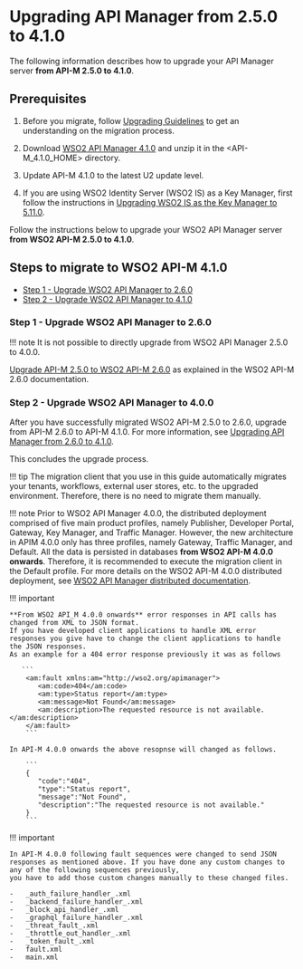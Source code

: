 # Upgrading API Manager from 2.5.0 to 4.1.0

The following information describes how to upgrade your API Manager server **from API-M 2.5.0 to 4.1.0**.

## Prerequisites

1. Before you migrate, follow [Upgrading Guidelines]({{base_path}}/install-and-setup/upgrading-wso2-api-manager/upgrading-guidelines) to get an understanding on the migration process.

2. Download [WSO2 API Manager 4.1.0](http://wso2.com/api-management/) and unzip it in the <API-M_4.1.0_HOME> directory.

3. Update API-M 4.1.0 to the latest U2 update level.

4. If you are using WSO2 Identity Server (WSO2 IS) as a Key Manager, first follow the instructions in [Upgrading WSO2 IS as the Key Manager to 5.11.0]({{base_path}}/install-and-setup/upgrading-wso2-is-as-key-manager/upgrading-from-is-km-560-to-is-5110).

Follow the instructions below to upgrade your WSO2 API Manager server **from WSO2 API-M 2.5.0 to 4.1.0**.

## Steps to migrate to WSO2 API-M 4.1.0

- [Step 1 - Upgrade WSO2 API Manager to 2.6.0](#step-1---upgrade-wso2-api-manager-to-260)
- [Step 2 - Upgrade WSO2 API Manager to 4.1.0](#step-2---upgrade-wso2-api-manager-to-410)

### Step 1 - Upgrade WSO2 API Manager to 2.6.0

!!! note
It is not possible to directly upgrade from WSO2 API Manager 2.5.0 to 4.0.0.

[Upgrade API-M 2.5.0 to WSO2 API-M 2.6.0](https://docs.wso2.com/display/AM260/Upgrading+from+the+Previous+Release#250) as explained in the WSO2 API-M 2.6.0 documentation.

### Step 2 - Upgrade WSO2 API Manager to 4.0.0

After you have successfully migrated WSO2 API-M 2.5.0 to 2.6.0, upgrade from API-M 2.6.0 to API-M 4.1.0. For more information, see [Upgrading API Manager from 2.6.0 to 4.1.0]({{base_path}}/install-and-setup/upgrading-wso2-api-manager/260-to-410/upgrading-from-260-to-410/).

This concludes the upgrade process.

!!! tip
    The migration client that you use in this guide automatically migrates your tenants, workflows, external user stores, etc. to the upgraded environment. Therefore, there is no need to migrate them manually.

!!! note
    Prior to WSO2 API Manager 4.0.0, the distributed deployment comprised of five main product profiles, namely Publisher, Developer Portal, Gateway, Key Manager, and Traffic Manager. However, the new architecture in APIM 4.0.0 only has three profiles, namely Gateway, Traffic Manager, and Default.
    All the data is persisted in databases **from WSO2 API-M 4.0.0 onwards**. Therefore, it is recommended to execute the migration client in the Default profile.
    For more details on the WSO2 API-M 4.0.0 distributed deployment, see [WSO2 API Manager distributed documentation]({{base_path}}/install-and-setup/setup/distributed-deployment/understanding-the-distributed-deployment-of-wso2-api-m).

!!! important

    **From WSO2 API_M 4.0.0 onwards** error responses in API calls has changed from XML to JSON format.
    If you have developed client applications to handle XML error responses you give have to change the client applications to handle the JSON responses.
    As an example for a 404 error response previously it was as follows
       
       ```
        <am:fault xmlns:am="http://wso2.org/apimanager">
           <am:code>404</am:code>
           <am:type>Status report</am:type>
           <am:message>Not Found</am:message>
           <am:description>The requested resource is not available.</am:description>
        </am:fault>
        ```
     
    In API-M 4.0.0 onwards the above resopnse will changed as follows.
    
        ```
        {
           "code":"404",
           "type":"Status report",
           "message":"Not Found",
           "description":"The requested resource is not available."
        }
        ```

!!! important

    In API-M 4.0.0 following fault sequences were changed to send JSON responses as mentioned above. If you have done any custom changes to any of the following sequences previously,
    you have to add those custom changes manually to these changed files. 
    
    -   _auth_failure_handler_.xml
    -   _backend_failure_handler_.xml
    -   _block_api_handler_.xml
    -   _graphql_failure_handler_.xml
    -   _threat_fault_.xml
    -   _throttle_out_handler_.xml
    -   _token_fault_.xml
    -   fault.xml
    -   main.xml

